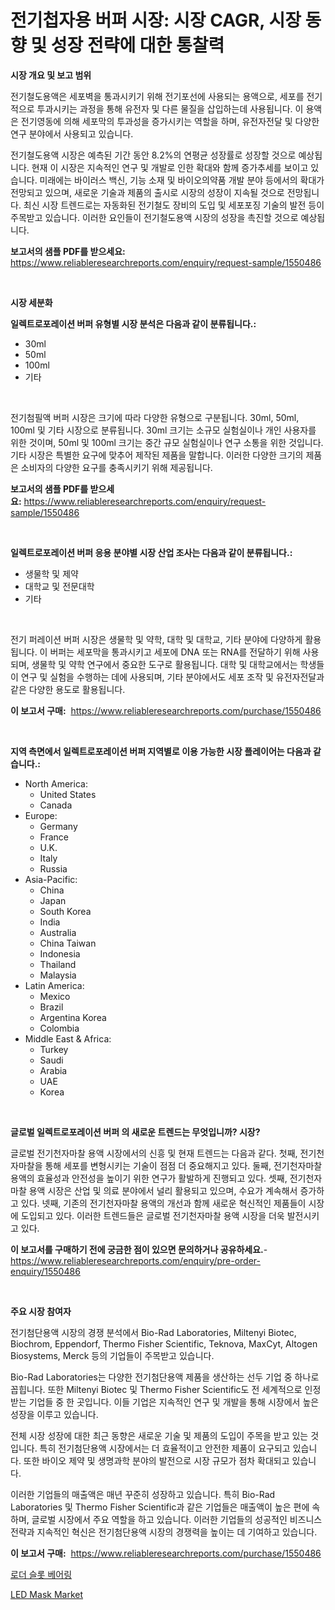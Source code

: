 <p><h1>전기첩자용 버퍼 시장: 시장 CAGR, 시장 동향 및 성장 전략에 대한 통찰력</h1></p><p><strong>시장 개요 및 보고 범위</strong></p>
<p><p>전기철도용액은 세포벽을 통과시키기 위해 전기포선에 사용되는 용액으로, 세포를 전기적으로 투과시키는 과정을 통해 유전자 및 다른 물질을 삽입하는데 사용됩니다. 이 용액은 전기영동에 의해 세포막의 투과성을 증가시키는 역할을 하며, 유전자전달 및 다양한 연구 분야에서 사용되고 있습니다.</p><p>전기철도용액 시장은 예측된 기간 동안 8.2%의 연평균 성장률로 성장할 것으로 예상됩니다. 현재 이 시장은 지속적인 연구 및 개발로 인한 확대와 함께 증가추세를 보이고 있습니다. 미래에는 바이러스 백신, 기능 소재 및 바이오의약품 개발 분야 등에서의 확대가 전망되고 있으며, 새로운 기술과 제품의 출시로 시장의 성장이 지속될 것으로 전망됩니다. 최신 시장 트렌드로는 자동화된 전기철도 장비의 도입 및 세포포징 기술의 발전 등이 주목받고 있습니다. 이러한 요인들이 전기철도용액 시장의 성장을 촉진할 것으로 예상됩니다.</p></p>
<p><strong>보고서의 샘플 PDF를 받으세요:</strong> <a href="https://www.reliableresearchreports.com/enquiry/request-sample/1550486">https://www.reliableresearchreports.com/enquiry/request-sample/1550486</a></p>
<p>&nbsp;</p>
<p><strong>시장 세분화</strong></p>
<p><strong>일렉트로포레이션 버퍼 유형별 시장 분석은 다음과 같이 분류됩니다.:</strong></p>
<p><ul><li>30ml</li><li>50ml</li><li>100ml</li><li>기타</li></ul></p>
<p>&nbsp;</p>
<p><p>전기첨필액 버퍼 시장은 크기에 따라 다양한 유형으로 구분됩니다. 30ml, 50ml, 100ml 및 기타 시장으로 분류됩니다. 30ml 크기는 소규모 실험실이나 개인 사용자를 위한 것이며, 50ml 및 100ml 크기는 중간 규모 실험실이나 연구 소통을 위한 것입니다. 기타 시장은 특별한 요구에 맞추어 제작된 제품을 말합니다. 이러한 다양한 크기의 제품은 소비자의 다양한 요구를 충족시키기 위해 제공됩니다.</p></p>
<p><strong>보고서의 샘플 PDF를 받으세요:</strong>&nbsp;<a href="https://www.reliableresearchreports.com/enquiry/request-sample/1550486">https://www.reliableresearchreports.com/enquiry/request-sample/1550486</a></p>
<p>&nbsp;</p>
<p><strong> 일렉트로포레이션 버퍼 응용 분야별 시장 산업 조사는 다음과 같이 분류됩니다.:</strong></p>
<p><ul><li>생물학 및 제약</li><li>대학교 및 전문대학</li><li>기타</li></ul></p>
<p>&nbsp;</p>
<p><p>전기 퍼레이션 버퍼 시장은 생물학 및 약학, 대학 및 대학교, 기타 분야에 다양하게 활용됩니다. 이 버퍼는 세포막을 통과시키고 세포에 DNA 또는 RNA를 전달하기 위해 사용되며, 생물학 및 약학 연구에서 중요한 도구로 활용됩니다. 대학 및 대학교에서는 학생들이 연구 및 실험을 수행하는 데에 사용되며, 기타 분야에서도 세포 조작 및 유전자전달과 같은 다양한 용도로 활용됩니다.</p></p>
<p><strong>이 보고서 구매:</strong>&nbsp; <a href="https://www.reliableresearchreports.com/purchase/1550486">https://www.reliableresearchreports.com/purchase/1550486</a></p>
<p>&nbsp;</p>
<p><strong>지역 측면에서 일렉트로포레이션 버퍼 지역별로 이용 가능한 시장 플레이어는 다음과 같습니다.:</strong></p>
<p><ul>
    <li>
        North America:
        <ul>
            <li>United States</li>
            <li>Canada</li>
        </ul>
    </li>
    <li>
        Europe:
        <ul>
            <li>Germany</li>
            <li>France</li>
            <li>U.K.</li>
            <li>Italy</li>
            <li>Russia</li>
        </ul>
    </li>
    <li>
        Asia-Pacific:
        <ul>
            <li>China</li>
            <li>Japan</li>
            <li>South Korea</li>
            <li>India</li>
            <li>Australia</li>
            <li>China Taiwan</li>
            <li>Indonesia</li>
            <li>Thailand</li>
            <li>Malaysia</li>
        </ul>
    </li>
    <li>
        Latin America:
        <ul>
            <li>Mexico</li>
            <li>Brazil</li>
            <li>Argentina Korea</li>
            <li>Colombia</li>
        </ul>
    </li>
    <li>
        Middle East & Africa:
        <ul>
            <li>Turkey</li>
            <li>Saudi</li>
            <li>Arabia</li>
            <li>UAE</li>
            <li>Korea</li>
        </ul>
    </li>
    </ul></p>
<p>&nbsp;</p>
<p><strong>글로벌 일렉트로포레이션 버퍼 의 새로운 트렌드는 무엇입니까? 시장?</strong></p>
<p><p>글로벌 전기천자마찰 용액 시장에서의 신흥 및 현재 트렌드는 다음과 같다. 첫째, 전기천자마찰을 통해 세포를 변형시키는 기술이 점점 더 중요해지고 있다. 둘째, 전기천자마찰 용액의 효율성과 안전성을 높이기 위한 연구가 활발하게 진행되고 있다. 셋째, 전기천자마찰 용액 시장은 산업 및 의료 분야에서 널리 활용되고 있으며, 수요가 계속해서 증가하고 있다. 넷째, 기존의 전기천자마찰 용액의 개선과 함께 새로운 혁신적인 제품들이 시장에 도입되고 있다. 이러한 트렌드들은 글로벌 전기천자마찰 용액 시장을 더욱 발전시키고 있다.</p></p>
<p><strong>이 보고서를 구매하기 전에 궁금한 점이 있으면 문의하거나 공유하세요.</strong>- <a href="https://www.reliableresearchreports.com/enquiry/pre-order-enquiry/1550486">https://www.reliableresearchreports.com/enquiry/pre-order-enquiry/1550486</a></p>
<p>&nbsp;</p>
<p><strong>주요 시장 참여자</strong></p>
<p><p>전기첨단용액 시장의 경쟁 분석에서 Bio-Rad Laboratories, Miltenyi Biotec, Biochrom, Eppendorf, Thermo Fisher Scientific, Teknova, MaxCyt, Altogen Biosystems, Merck 등의 기업들이 주목받고 있습니다. </p><p>Bio-Rad Laboratories는 다양한 전기첨단용액 제품을 생산하는 선두 기업 중 하나로 꼽힙니다. 또한 Miltenyi Biotec 및 Thermo Fisher Scientific도 전 세계적으로 인정받는 기업들 중 한 곳입니다. 이들 기업은 지속적인 연구 및 개발을 통해 시장에서 높은 성장을 이루고 있습니다. </p><p>전체 시장 성장에 대한 최근 동향은 새로운 기술 및 제품의 도입이 주목을 받고 있는 것입니다. 특히 전기첨단용액 시장에서는 더 효율적이고 안전한 제품이 요구되고 있습니다. 또한 바이오 제약 및 생명과학 분야의 발전으로 시장 규모가 점차 확대되고 있습니다. </p><p>이러한 기업들의 매출액은 매년 꾸준히 성장하고 있습니다. 특히 Bio-Rad Laboratories 및 Thermo Fisher Scientific과 같은 기업들은 매출액이 높은 편에 속하며, 글로벌 시장에서 주요 역할을 하고 있습니다. 이러한 기업들의 성공적인 비즈니스 전략과 지속적인 혁신은 전기첨단용액 시장의 경쟁력을 높이는 데 기여하고 있습니다.</p></p>
<p><strong>이 보고서 구매:</strong>&nbsp;&nbsp;<a href="https://www.reliableresearchreports.com/purchase/1550486">https://www.reliableresearchreports.com/purchase/1550486</a></p>
<p><p><a href="https://github.com/sougarounis/Market-Research-Report-List-3/blob/main/50098016063.md">로더 슬롯 베어링</a></p><p><a href="https://github.com/CliffMedina6/Market-Research-Report-List-4/blob/main/led-mask-market.md">LED Mask Market</a></p></p>
